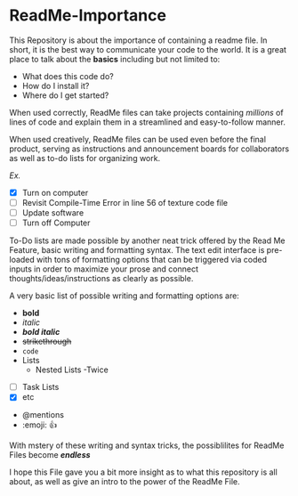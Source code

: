 # ReadMe-Importance
This Repository is about the importance of containing a readme file.
In short, it is the best way to communicate your code to the world.
It is a great place to talk about the **basics** including but not limited to:
* What does this code do?
* How do I install it?
* Where do I get started?

When used correctly, ReadMe files can take projects containing *millions* of lines of code and explain them in a streamlined and easy-to-follow manner.

When used creatively, ReadMe files can be used even before the final product, serving as instructions and announcement boards for collaborators as well as to-do lists for organizing work.

*Ex.*
- [x] Turn on computer
- [ ] Revisit Compile-Time Error in line 56 of texture code file
- [ ] Update software
- [ ] Turn off Computer

To-Do lists are made possible by another neat trick offered by the Read Me Feature, basic writing and formatting syntax. The text edit interface is pre-loaded with tons of formatting options that can be triggered via coded inputs in order to maximize your prose and connect thoughts/ideas/instructions as clearly as possible.

A very basic list of possible writing and formatting options are:

- **bold**
- *italic*
- ***bold italic***
- ~~strikethrough~~ 
- `code`
- Lists
  - Nested Lists
     -Twice
- [ ] Task Lists
- [x] etc
- @mentions
- :emoji: :+1:

With mstery of these writing and syntax tricks, the possiblilites for ReadMe Files become ***endless***

I hope this File gave you a bit more insight as to what this repository is all about, as well as give an intro to the power of the ReadMe File.
